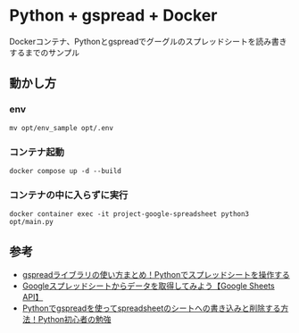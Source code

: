 # Python + gspread + Docker

Dockerコンテナ、Pythonとgspreadでグーグルのスプレッドシートを読み書きするまでのサンプル

## 動かし方

### env

    mv opt/env_sample opt/.env

### コンテナ起動

    docker compose up -d --build

### コンテナの中に入らずに実行

    docker container exec -it project-google-spreadsheet python3 opt/main.py

## 参考

- [gspreadライブラリの使い方まとめ！Pythonでスプレッドシートを操作する](https://tanuhack.com/library-gspread/)
- [Googleスプレッドシートからデータを取得してみよう【Google Sheets API】](https://news.mynavi.jp/techplus/article/excelvbaweb-14/)
- [Pythonでgspreadを使ってspreadsheetのシートへの書き込みと削除する方法！Python初心者の勉強](https://programmer-life.work/python/gspread-write-spreadsheet)

